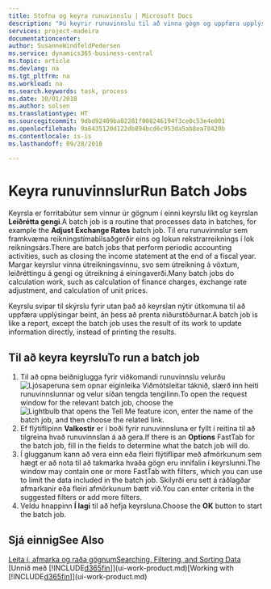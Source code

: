 ```yaml
---
title: Stofna og keyra runuvinnslu | Microsoft Docs
description: "Þú keyrir runuvinnslu til að vinna gögn og uppfæra upplýsingar, til dæmis að framkvæma tímabundnar bókhaldsaðgerðir eða útreikninga."
services: project-madeira
documentationcenter: 
author: SusanneWindfeldPedersen
ms.service: dynamics365-business-central
ms.topic: article
ms.devlang: na
ms.tgt_pltfrm: na
ms.workload: na
ms.search.keywords: task, process
ms.date: 10/01/2018
ms.author: solsen
ms.translationtype: HT
ms.sourcegitcommit: 9dbd92409ba02281f008246194f3ce0c53e4e001
ms.openlocfilehash: 9a6435120d122db894bcd6c953da5ab8ea78420b
ms.contentlocale: is-is
ms.lasthandoff: 09/28/2018

---
```

# <a name="run-batch-jobs"></a><span data-ttu-id="34ce6-103">Keyra runuvinnslur</span><span class="sxs-lookup"><span data-stu-id="34ce6-103">Run Batch Jobs</span></span>
<span data-ttu-id="34ce6-104">Keyrsla er forritabútur sem vinnur úr gögnum í einni keyrslu líkt og keyrslan **Leiðrétta gengi**.</span><span class="sxs-lookup"><span data-stu-id="34ce6-104">A batch job is a routine that processes data in batches, for example the **Adjust Exchange Rates** batch job.</span></span> <span data-ttu-id="34ce6-105">Til eru runuvinnslur sem framkvæma reikningstímabilsaðgerðir eins og lokun rekstrarreiknings í lok reikningsárs.</span><span class="sxs-lookup"><span data-stu-id="34ce6-105">There are batch jobs that perform periodic accounting activities, such as closing the income statement at the end of a fiscal year.</span></span> <span data-ttu-id="34ce6-106">Margar keyrslur vinna útreikningsvinnu, svo sem útreikning á vöxtum, leiðréttingu á gengi og útreikning á einingaverði.</span><span class="sxs-lookup"><span data-stu-id="34ce6-106">Many batch jobs do calculation work, such as calculation of finance charges, exchange rate adjustment, and calculation of unit prices.</span></span>

<span data-ttu-id="34ce6-107">Keyrslu svipar til skýrslu fyrir utan það að keyrslan nýtir útkomuna til að uppfæra upplýsingar beint, án þess að prenta niðurstöðurnar.</span><span class="sxs-lookup"><span data-stu-id="34ce6-107">A batch job is like a report, except the batch job uses the result of its work to update information directly, instead of printing the results.</span></span>

## <a name="to-run-a-batch-job"></a><span data-ttu-id="34ce6-108">Til að keyra keyrslu</span><span class="sxs-lookup"><span data-stu-id="34ce6-108">To run a batch job</span></span>
1. <span data-ttu-id="34ce6-109">Til að opna beiðniglugga fyrir viðkomandi runuvinnslu velurðu ![Ljósaperuna sem opnar eiginleika Viðmótsleitar](media/ui-search/search_small.png "Segðu mér hvað þú vilt gera") táknið, slærð inn heiti runuvinnslunnar og velur síðan tengda tengilinn.</span><span class="sxs-lookup"><span data-stu-id="34ce6-109">To open the request window for the relevant batch job, choose the ![Lightbulb that opens the Tell Me feature](media/ui-search/search_small.png "Tell me what you want to do") icon, enter the name of the batch job, and then choose the related link.</span></span>
2. <span data-ttu-id="34ce6-110">Ef flýtiflipinn **Valkostir** er í boði fyrir runuvinnsluna er fyllt í reitina til að tilgreina hvað runuvinnslan á að gera.</span><span class="sxs-lookup"><span data-stu-id="34ce6-110">If there is an **Options** FastTab for the batch job, fill in the fields to determine what the batch job will do.</span></span>
3. <span data-ttu-id="34ce6-111">Í glugganum kann að vera einn eða fleiri flýtiflipar með afmörkunum sem hægt er að nota til að takmarka hvaða gögn eru innifalin í keyrslunni.</span><span class="sxs-lookup"><span data-stu-id="34ce6-111">The window may contain one or more FastTab with filters, which you can use to limit the data included in the batch job.</span></span> <span data-ttu-id="34ce6-112">Skilyrði eru sett á ráðlagðar afmarkanir eða fleiri afmörkunum bætt við.</span><span class="sxs-lookup"><span data-stu-id="34ce6-112">You can enter criteria in the suggested filters or add more filters.</span></span>
4. <span data-ttu-id="34ce6-113">Veldu hnappinn **Í lagi** til að hefja keyrsluna.</span><span class="sxs-lookup"><span data-stu-id="34ce6-113">Choose the **OK** button to start the batch job.</span></span>

## <a name="see-also"></a><span data-ttu-id="34ce6-114">Sjá einnig</span><span class="sxs-lookup"><span data-stu-id="34ce6-114">See Also</span></span>
[<span data-ttu-id="34ce6-115">Leita í, afmarka og raða gögnum</span><span class="sxs-lookup"><span data-stu-id="34ce6-115">Searching, Filtering, and Sorting Data</span></span>](ui-enter-criteria-filters.md)  
<span data-ttu-id="34ce6-116">[Unnið með [!INCLUDE[d365fin](includes/d365fin_md.md)]](ui-work-product.md)</span><span class="sxs-lookup"><span data-stu-id="34ce6-116">[Working with [!INCLUDE[d365fin](includes/d365fin_md.md)]](ui-work-product.md)</span></span>

